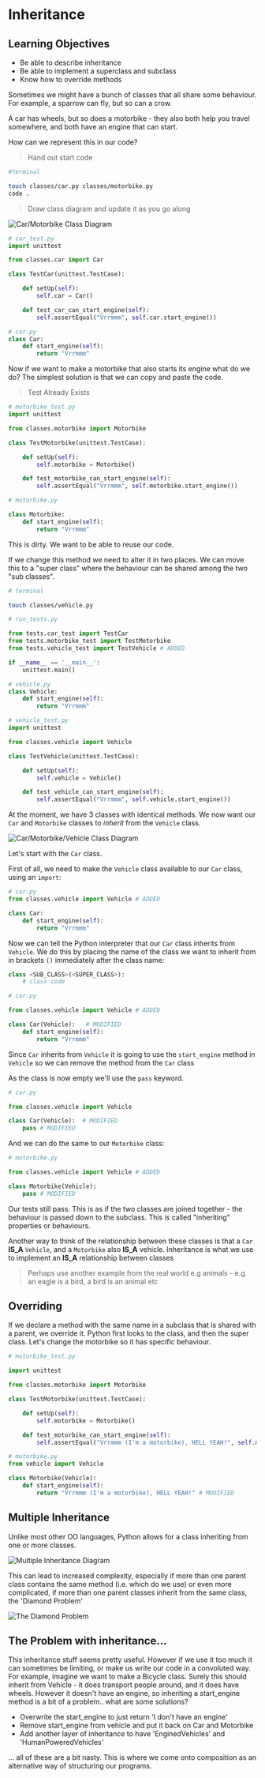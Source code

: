 # Inheritance

## Learning Objectives

- Be able to describe inheritance
- Be able to implement a superclass and subclass
- Know how to override methods

Sometimes we might have a bunch of classes that all share some behaviour. For example, a sparrow can fly, but so can a crow.

A car has wheels, but so does a motorbike - they also both help you travel somewhere, and both have an engine that can start.

How can we represent this in our code?

> Hand out start code

```bash
#terminal

touch classes/car.py classes/motorbike.py
code .
```

> Draw class diagram and update it as you go along

![Car/Motorbike Class Diagram](images/car_motorbike.png)

```python
# car_test.py
import unittest

from classes.car import Car

class TestCar(unittest.TestCase):

    def setUp(self):
        self.car = Car()

    def test_car_can_start_engine(self):
        self.assertEqual("Vrrmmm", self.car.start_engine())
```

```python
# car.py
class Car:
    def start_engine(self):
        return "Vrrmmm"
```

Now if we want to make a motorbike that also starts its engine what do we do? The simplest solution is that we can copy and paste the code.

> Test Already Exists

```python
# motorbike_test.py
import unittest

from classes.motorbike import Motorbike

class TestMotorbike(unittest.TestCase):

    def setUp(self):
        self.motorbike = Motorbike()

    def test_motorbike_can_start_engine(self):
        self.assertEqual("Vrrmmm", self.motorbike.start_engine())
```

```python
# motorbike.py

class Motorbike:
    def start_engine(self):
        return "Vrrmmm"
```

This is dirty. We want to be able to reuse our code.

If we change this method we need to alter it in two places. We can move this to a "super class" where the behaviour can be shared among the two "sub classes".

```bash
# terminal

touch classes/vehicle.py
```

```python
# run_tests.py

from tests.car_test import TestCar
from tests.motorbike_test import TestMotorbike
from tests.vehicle_test import TestVehicle # ADDED

if __name__ == '__main__':
    unittest.main()
```

```python
# vehicle.py
class Vehicle:
    def start_engine(self):
        return "Vrrmmm"
```

```python
# vehicle_test.py
import unittest

from classes.vehicle import Vehicle

class TestVehicle(unittest.TestCase):

    def setUp(self):
        self.vehicle = Vehicle()

    def test_vehicle_can_start_engine(self):
        self.assertEqual("Vrrmmm", self.vehicle.start_engine())
```

At the moment, we have 3 classes with identical methods. We now want our `Car` and `Motorbike` classes to _inherit_ from the `Vehicle` class. 

![Car/Motorbike/Vehicle Class Diagram](images/car_motorbike_vehicle.png)

Let's start with the `Car` class.

First of all, we need to make the `Vehicle` class available to our `Car` class, using an `import`:

```python
# car.py
from classes.vehicle import Vehicle # ADDED

class Car:
    def start_engine(self):
        return "Vrrmmm"
```

Now we can tell the Python interpreter that our `Car` class inherits from `Vehicle`. We do this by placing the name of the class we want to inherit from in brackets `()` immediately after the class name:

```python
class <SUB_CLASS>(<SUPER_CLASS>):
    # class code
```

```python
# car.py

from classes.vehicle import Vehicle # ADDED

class Car(Vehicle):   # MODIFIED
    def start_engine(self):
        return "Vrrmmm"
```

Since `Car` inherits from `Vehicle` it is going to use the `start_engine` method in `Vehicle` so we can remove the method from the `Car` class

As the class is now empty we'll use the `pass` keyword.

```python
# car.py

from classes.vehicle import Vehicle

class Car(Vehicle):  # MODIFIED
    pass # MODIFIED
```

And we can do the same to our `Motorbike` class:

```python
# motorbike.py

from classes.vehicle import Vehicle # ADDED

class Motorbike(Vehicle):
    pass # MODIFIED
```

Our tests still pass. This is as if the two classes are joined together - the behaviour is passed down to the subclass. This is called "inheriting" properties or behaviours.

Another way to think of the relationship between these classes is that a `Car` __IS_A__ `Vehicle`, and a `Motorbike` also __IS_A__ vehicle. Inheritance is what we use to implement an __IS_A__ relationship between classes

> Perhaps use another example from the real world e.g animals - e.g. an eagle is a bird, a bird is an animal etc

## Overriding

If we declare a method with the same name in a subclass that is shared with a parent, we override it.  Python first looks to the class, and then the super class.  Let's change the motorbike so it has specific behaviour.

```python
# motorbike_test.py

import unittest

from classes.motorbike import Motorbike

class TestMotorbike(unittest.TestCase):

    def setUp(self):
        self.motorbike = Motorbike()

    def test_motorbike_can_start_engine(self):
        self.assertEqual("Vrrmmm (I'm a motorbike), HELL YEAH!", self.motorbike.start_engine()) # MODIFIED
```

```python
# motorbike.py
from vehicle import Vehicle

class Motorbike(Vehicle):
    def start_engine(self):
        return "Vrrmmm (I'm a motorbike), HELL YEAH!" # MODIFIED
```

## Multiple Inheritance

Unlike most other OO languages, Python allows for a class inheriting from one or more classes.

![Multiple Inheritance Diagram](images/multiple_inheritance.png)

This can lead to increased complexity, especially if 
more than one parent class contains the same method (i.e. which do we use) or even more complicated, if more than one parent classes inherit from the same class, the 'Diamond Problem'

![The Diamond Problem](images/multiple_inheritance_diamond_problem.png)

## The Problem with inheritance...

This inheritance stuff seems pretty useful. However if we use it too much it can sometimes be limiting, or make us write our code in a convoluted way. For example, imagine we want to make a Bicycle class. Surely this should inherit from Vehicle - it does transport people around, and it does have wheels. However it doesn't have an engine, so inheriting a start_engine method is a bit of a problem.. what are some solutions?

- Overwrite the start_engine to just return 'I don't have an engine'
- Remove start_engine from vehicle and put it back on Car and Motorbike
- Add another layer of inheritance to have 'EnginedVehicles' and 'HumanPoweredVehicles'

... all of these are a bit nasty. This is where we come onto composition as an alternative way of structuring our programs.
